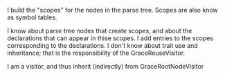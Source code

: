 I build the "scopes" for the nodes in the parse tree.  Scopes are also know as symbol tables.

I know about parse tree nodes that create scopes, and about the declarations that can appear in thise scopes.  I add entries to the scopes corresponding to the declarations.   I don't know about trait use and 
inheritance; that is the responsibility of the GraceReuseVisitor.

I am a visitor, and thus inherit (indirectly) from GraceRootNodeVisitor
